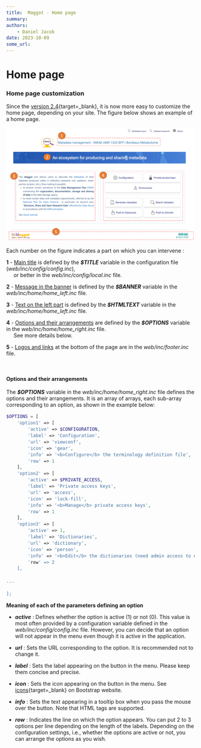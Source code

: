 ```yaml
---
title:  Maggot - Home page
summary: 
authors:
    - Daniel Jacob
date: 2023-10-09
some_url:
---
```


# Home page

<style>.md-typeset h1 {display: none;} .md-nav__item {font-size: medium}</style>

### Home page customization 

Since the [version 2.4][1]{target=_blank}, it is now more easy to customize the home page, depending on your site.  The figure below shows an example of a home page.

<center>
<a href="../images/home-page-0.png" data-lightbox="fig0"><img src="../images/home-page-0.png" width="600px"></a>
</center>

Each number on the figure indicates a part on which you can intervene :

__1__ - <ins>Main title</ins> is defined by the **_$TITLE_** variable in the configuration file (_web/inc/config/config.inc_),<br>
&nbsp;&nbsp;&nbsp;&nbsp;&nbsp;or better in the _web/inc/config/local.inc_ file.

__2__ - <ins>Message in the banner</ins> is defined by the  **_$BANNER_** variable in the _web/inc/home/home_left.inc_ file.

__3__ - <ins>Text on the left part</ins> is defined by the **_$HTMLTEXT_** variable in the _web/inc/home/home_left.inc_ file.

__4__ - <ins>Options and their arrangements</ins> are defined by the **_$OPTIONS_** variable in the _web/inc/home/home_right.inc_ file.<br>&nbsp;&nbsp;&nbsp;&nbsp;&nbsp;See more details below.

__5__ - <ins>Logos and links</ins> at the bottom of the page are in the _web/inc/footer.inc_ file.

<br>

#### Options and their arrangements

The **_$OPTIONS_** variable in the _web/inc/home/home_right.inc_ file defines the options and their arrangements. It is an array of arrays, each sub-array corresponding to an option, as shown in the example below:

```php
$OPTIONS = [
	'option1' => [
		'active' => $CONFIGURATION,
		'label' => 'Configuration',
		'url' => 'viewconf',
		'icon' => 'gear', 
		'info' => '<b>Configure</b> the terminology definition file',
		'row' => 1
	],
	'option2' => [
		'active' => $PRIVATE_ACCESS,
		'label' => 'Private access keys',
		'url' => 'access',
		'icon' => 'lock-fill',
		'info' => '<b>Manage</b> private access keys',
		'row' => 1
	],
	'option3' => [
		'active' => 1,
		'label' => 'Dictionaries',
		'url' => 'dictionary',
		'icon' => 'person',
		'info' => '<b>Edit</b> the dictionaries (need admin access to edit or just use "maggot" user for viewing only),
		'row' => 2
	],

...

];
```

**Meaning of each of the parameters defining an option**

* **_active_** : Defines whether the option is active (1) or not (0). This value is most often provided by a configuration variable defined in the _web/inc/config/config.inc_ file. However, you can decide that an option will not appear in the menu even though it is active in the application.

* **_url_** : Sets the URL corresponding to the option. It is recommended not to change it.

* **_label_** : Sets the label appearing on the button in the menu. Please keep them concise and precise.

* **_icon_** : Sets the icon appearing on the button in the menu. See [icons][2]{target=_blank} on Bootstrap website.

* **_info_** : Sets the text appearing in a tooltip box when you pass the mouse over the button. Note that HTML tags are supported.

* **_row_** : Indicates the line on which the option appears. You can put 2 to 3 options per line depending on the length of the labels. Depending on the configuration settings, i.e., whether the options are active or not, you can arrange the options as you wish. 

<br><br><br>


[1]: https://github.com/inrae/pgd-mmdt/blob/main/CHANGES.md
[2]: https://icons.getbootstrap.com/

